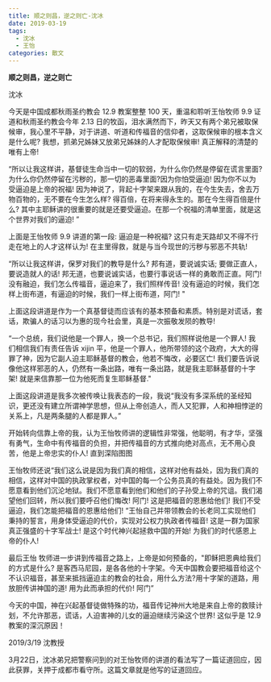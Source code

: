 ```yaml
---
title: 顺之则昌，逆之则亡-沈冰
date: 2019-03-19
tags:
  - 沈冰
  - 王怡
categories: 散文
---
```

**顺之则昌，逆之则亡**

沈冰

今天是中国成都秋雨圣约教会 12.9 教案整整 100 天，重温和聆听王怡牧师 9.9 证道和秋雨圣约教会今年 2.13 日的牧函，泪水满然而下，昨天又有两个弟兄被取保候审，我心里不平静，对于讲道、听道和传福音的信仰者，这取保候审的根本含义是什么呢? 我想，抓弟兄姊妹又放弟兄姊妹的人才配取保候审! 真正解释的清楚的唯有上帝! 

“所以让我这样讲，基督徒生命当中一切的软弱，为什么你仍然是停留在谎言里面? 为什么你仍然停留在污秽的，那一切的恶毒里面?因为你怕受逼迫! 因为你不以为受逼迫是上帝的祝福! 因为神说了，背起十字架来跟从我的，在今生失去，舍去万物百物的，无不要在今生怎么样? 得百倍，在将来得永生的。那在今生得百倍是什么? 其中主耶稣讲的很重要的就是还要受逼迫。在那一个祝福的清单里面，就是这个世界对我们的逼迫! ”

上面是王怡牧师 9.9 讲道的第一段: 逼迫是一种祝福? 这只有走天路却又不得不行走在地上的人才这样认为! 在主里得救，就是与当今现世的污秽与邪恶不共轨!

“所以让我这样讲，保罗对我们的教导是什么? 邦有道，要说诚实话; 要做正直人，要说造就人的话! 邦无道，也要说诚实话，也要行事说话一样的勇敢而正直。阿门! 没有融迫，我们怎么传福音，逼迫来了，我们照样传音! 没有逼迫的时候，我们怎样上街布道，有逼迫的时候，我们一样上街布道，阿门! "

上面这段讲道是作为一个真基督徒而应该有的基本预备和素质。特别是对谎话，套话，欺骗人的话习以为惠的现今社会里，真是一次振敬发陨的教导!

“一个总统，我们说他是一个罪人，换一个总书记，我们照样说他是一个罪人! 我们相信我们有责任告诉 xijin 平，他是一个罪人，他所带领的这个政府，大大的得罪了神，因为它副人迫主耶稣基督的教会，他若不悔改，必要区亡! 我们要告诉说像他这样邪恶的人，仍然有一条出路，唯有一条出路，就是我主耶稣基督的十字架! 就是来信靠那一位为他死而复生耶稣基督."

上面这段讲道是我多次被传唤让我表态的一段，我说“我没有多深系统的圣经知识，更还没有建立所谓神学思想，但从上帝创造人，而人又犯罪，人和神相悖逆的关系上，凡是两条腿的人都是罪人。”

开始转向信靠上帝的我，认为王怡牧师讲的逻辑性非常强，他聪明，有才华，坚强有勇气，生命中有传福音的负担，并把传福音的方式推向绝对高点，无不用心良苦，他是上帝忠实的仆人! 直到深陷图图

王怡牧师还说“我们这么说是因为我们真的相信，这样对他有益处，因为我们真的相信，这样对中国的执政掌权者，对中国的每一个公务员真的有益处。因为我们不愿意看到他们沉沦地狱。我们不愿意看到他们和他们的子孙受上帝的咒诅。我们渴望他们回转，所以我们要呼召他们悔改! 阿门! 这是把福音的恩惠给他们! 我们不受逼迫，我们怎能把福音的恩惠给他们! “王怡自己并带领教会的长老同工实现他们秉持的誓言，用身体受逼迫的代价，实现对公权力执政者传福音! 这是一群为国家真正强盛的十字军战士! 是这个时代神兴起拯救中国的开始! 为我们的时代感恩上帝的仆人!

最后王怡 牧师进一步讲到传福音之路上，上帝是如何预备的，"即稣把恩典给我们的方式是什么? 是客西马尼园，是各各他的十字架。今天中国教会要把福音给这个不认识福音，甚至来抵挡逼迫主的教会的社会，用什么方法?用十字架的道路，用放胆传讲神国的道! 用为此而承担的代价! 阿门”

今天的中国，神在兴起基督徒做特殊的功，福音传记神州大地是来自上帝的救赎计划，不允许那恶，谎话，人迫害神的儿女的逼迫继续污染这个世界! 这似乎是 12.9 教案的深沉原因！

2019/3/19 沈教授 

3月22日，沈冰弟兄把警察问到的对王怡牧师的讲道的看法写了一篇证道回应，因此获罪，关押于成都市看守所。这篇文章就是他写的证道回应。

